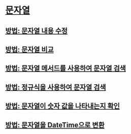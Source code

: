 # [문자열](index.md)
## [방법: 문자열 내용 수정](how-to-modify-string-contents.md)
## [방법: 문자열 비교](how-to-compare-strings.md)
## [방법: 문자열 메서드를 사용하여 문자열 검색](how-to-search-strings-using-string-methods.md)
## [방법: 정규식을 사용하여 문자열 검색](how-to-search-strings-using-regular-expressions.md)
## [방법: 문자열이 숫자 값을 나타내는지 확인](how-to-determine-whether-a-string-represents-a-numeric-value.md)
## [방법: 문자열을 DateTime으로 변환](how-to-convert-a-string-to-a-datetime.md)
